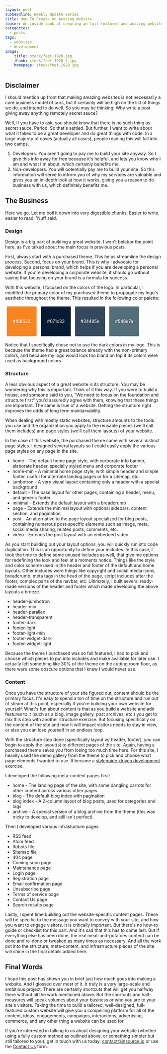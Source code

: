 ```yaml
---
layout: post
subheadline: Weekly Update Series
title: How To Create an Amazing Website
teaser: An inside look at creating an full-featured and amazing website.
categories:
  - posts
tags:
  - websites
  - development
image:
    title: stock/feet-1920.jpg
    thumb: stock/feet-1920-t.jpg
    homepage: stock/feet-1920.jpg
---
```

## Disclaimer

I should mention up front that making amazing websites is not necessarily a core business model of ours, but it certainly will be high on the list of things we do, and intend to do well. So you may be thinking: Why write a post giving away anything remotely secret sauce?

Well, if you have to ask, you should know that there is no such thing as secret sauce. Period. So that's settled. But further, I want to write about what it takes to be a great developer and do great things with code. In a large majority of cases (actually all cases), people reading this will fall into two camps.

1. Developers. You aren't going to pay me to build your site anyway. So I give this info away for free because it's helpful, and lets you know who I am and what I'm about, which certainly benefits me.
2. Non-developers. You will potentially pay me to build your site. So this information will serve to inform you of why my services are valuable and gives you an in-depth look at how it works, giving you a reason to do business with us, which definitely benefits me.

## The Business

Here we go. Let me boil it down into very digestible chunks. Easier to write, easier to read. 'Nuff said.

### Design

Design is a big part of building a great website. I won't belabor the point here, as I've talked about the main focus in previous posts.

First, always start with a purchased theme. This helps streamline the design process. Second, focus on your brand. This is why I advocate for developing a personal brand, which helps if you are developing a personal website. If you're developing a corporate website, it should go without saying that focusing on your brand is a formula for success.

With this website, I focused on the colors of the logo. In particular, I modified the primary color of my purchased theme to propagate my logo's aesthetic throughout the theme. This resulted in the following color palette:

<style type="text/css">
    .palette-square {
        display: inline-block;
        height: 96px;
        width: 96px;
        margin: 5px;
        color: #fff;
        text-align: center;
        line-height: 96px;
    }
    .color1 {
        background-color: #f68522;
    }
    .color2 {
        background-color: #071c33;
    }
    .color3 {
        background-color: #34495e;
    }
    .color4 {
        background-color: #546e7a;
    }
</style>
<div class="text-center">
    <div class="palette-square color1">#f68522</div>
    <div class="palette-square color2">#071c33</div>
    <div class="palette-square color3">#34495e</div>
    <div class="palette-square color4">#546e7a</div>
</div>

Notice that I specifically chose not to use the dark colors in my logo. This is because the theme had a great balance already with the non-primary colors, and because my logo would look too bland on top if its colors were used as background colors.

### Structure

A less obvious aspect of a great website is its structure. You may be wondering why this is important. Think of it this way. If you were to build a house, and someone said to you, "We need to focus on the foundation and structure first" you'd assuredly agree with them, knowing that these things are important. The same is true of a website. Getting the structure right improves the odds of long term maintainability.

When dealing with mostly static websites, structure amounts to the tools you use and the organization you apply to the reusable pieces (we'll call them includes) and page styles (we'll call them layouts) of your website.

In the case of this website, the purchased theme came with several distinct page styles. I designed several layouts so I could easily apply the various page styles on any page in the site.

* home - The default home page style, with corporate info banner, elaborate header, specially styled menu and corporate footer
* home-min - A minimal home page style, with simple header and simple footer, useful for alternate landing pages or for a sitemap, etc.
* jumbotron - A very visual layout containing only a header with a special background
* default - The base layout for other pages, containing a header, menu, and generic footer
* minimal - Extends the default layout with a breadcrumb
* page - Extends the minimal layout with optional sidebars, content section, and pagination
* post - An alternative to the page layout specialized for blog posts, containing numerous post-specific elements such as image, meta, social media sharing, related posts, comments, etc.
* video - Extends the post layout with an embedded video

As you start building out your layout options, you will quickly run into code duplication. This is an opportunity to define your includes. In this case, I took the time to define some unused includes as well, that give me options for redefining the look and feel at a moments notice. Things like the style and color scheme used in the header and footer of the default and home layouts. Other includes were things like copyright and social media icons, breadcrumb, meta tags in the head of the page, script includes after the footer, complex parts of the navbar, etc. Ultimately, I built several ready-made versions of the header and footer which made developing the above layouts a breeze.

* header-jumbotron
* header-min
* header-parallax
* header-transparent
* footer-dark
* footer-light
* footer-light-min
* footer-widget-dark
* footer-widget-light

Because the theme I purchased was so full featured, I had to pick and choose which pieces to put into includes and make available for later use. I actually left something like 30% of the theme on the cutting room floor, as there were some obscure options that I knew I would never use.

### Content

Once you have the structure of your site figured out, content should be the primary focus. It's easy to spend a ton of time on the structure and run out of steam at this point, especially if you're building your own website for yourself. What's fun about content is that as you build a website and add features to it (such as a blog, image gallery, post archives, etc.) you get to mix this step with another structure exercise. But focusing specifically on the content of the site and how it will impact visitors needs to stay in view, or else you can lose yourself in an endless loop.

With the structure step done (specifically layout w/ header, footer), you can begin to apply the layout(s) to different pages of the site. Again, having a purchased theme saves you from losing too much time here. For this site, I heavily used the demo gallery from the theme to pick and choose what page elements I wanted to use. It became a [styleguide-driven development](https://eligible.com/blog/styleguide-driven-development/) exercise.

I developed the following meta-content pages first:

* home - The landing page of the site, with some dangling carrots for other content across various other pages
* blog - The default blog index with pagination
* blog index - A 2-column layout of blog posts, used for categories and tags
* archive - A special version of a blog archive from the theme (this was tricky to develop, and still isn't perfect)

Then I developed various infrastucture pages:

* RSS feed
* Atom feed
* Robots file
* Sitemap file
* 404 page
* Coming soon page
* Maintenance page
* Login page
* Registration page
* Email confirmation page
* Unsubscribe page
* Terms of service page
* Contact Us page
* Search results page

Lastly, I spent time building out the website-specific content pages. These will be specific to the message you want to convey with your site, and how you want to engage visitors. It is critically important. But there's no how-to guide or checklist for this part. And it's sad that this has to come last. But if everything else has been done, the real meat-and-potatoes content can be done and re-done or tweaked as many times as necessary. And all the work put into the structure, meta-content, and infrastructure pieces of the site will shine in the final details added here.


## Final Words

I hope this post has shown you in brief just how much goes into making a website. And I glossed over most of it. It truly is a very large-scale and ambitious project. There are certainly shortcuts that will get you halfway there without all the work mentioned above. But the shortcuts and half-measures will speak volumes about your business or who you are to your site's visitors. Taking the time to build a tailored, well-designed, full-featured custom website will give you a compelling platform for all of the content, ideas, engagements, campaigns, interactions, advertising, commerce, and any other thing a website can be used for.

If you're interested in talking to us about designing your website (whether using a fully custom method as outlined above, or something simpler but still tailored to you), get in touch with us today: [contact@insource.io](mailto:contact@insource.io) or use the [Contact Us](/contact/) form.
